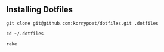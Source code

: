 ## Installing Dotfiles

```git clone git@github.com:kornypoet/dotfiles.git .dotfiles```

```cd ~/.dotfiles```

```rake```
